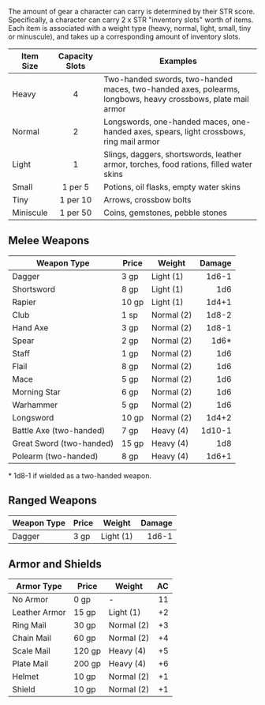 The amount of gear a character can carry is determined by their STR score. Specifically, a character can carry 2 x STR "inventory slots" worth of items. Each item is associated with a weight type (heavy, normal, light, small, tiny or minuscule), and takes up a corresponding amount of inventory slots.

| Item Size | Capacity Slots | Examples                                                                                                    |
| --------- | :------------: | ----------------------------------------------------------------------------------------------------------- |
| Heavy     |       4        | Two-handed swords, two-handed maces, two-handed axes, polearms, longbows, heavy crossbows, plate mail armor |
| Normal    |       2        | Longswords, one-handed maces, one-handed axes, spears, light crossbows, ring mail armor                     |
| Light     |       1        | Slings, daggers, shortswords, leather armor, torches, food rations, filled water skins                      |
| Small     |    1 per 5     | Potions, oil flasks, empty water skins                                                                      |
| Tiny      |    1 per 10    | Arrows, crossbow bolts                                                                                      |
| Miniscule |    1 per 50    | Coins, gemstones, pebble stones                                                                             |

## Melee Weapons

| Weapon Type | Price | Weight | Damage |
| - | - | - | -: |
| Dagger | 3 gp | Light (1) | 1d6-1 |
| Shortsword | 8 gp | Light (1) | 1d6 |
| Rapier | 10 gp | Light (1) | 1d4+1 |
| Club | 1 sp | Normal (2) | 1d8-2 |
| Hand Axe | 3 gp | Normal (2) | 1d8-1 |
| Spear | 2 gp | Normal (2) | 1d6* |
| Staff | 1 gp | Normal (2) | 1d6 |
| Flail | 8 gp | Normal (2) | 1d6 |
| Mace | 5 gp | Normal (2) | 1d6 |
| Morning Star | 6 gp | Normal (2) | 1d6 |
| Warhammer | 5 gp | Normal (2) | 1d6 |
| Longsword | 10 gp | Normal (2) | 1d4+2 |
| Battle Axe (two-handed) | 7 gp | Heavy (4) | 1d10-1 |
| Great Sword (two-handed) | 15 gp | Heavy (4) | 1d8 |
| Polearm (two-handed) | 8 gp | Heavy (4) | 1d6+1 |

\* 1d8-1 if wielded as a two-handed weapon.

## Ranged Weapons
| Weapon Type | Price | Weight | Damage |
| - | - | - | -: |
| Dagger | 3 gp | Light (1) | 1d6-1 |


## Armor and Shields
| Armor Type | Price | Weight | AC |
| - | - | - | -: |
| No Armor | 0 gp | - | 11 |
| Leather Armor | 15 gp | Light (1) | +2 |
| Ring Mail | 30 gp | Normal (2) | +3 |
| Chain Mail | 60 gp | Normal (2) | +4 |
| Scale Mail | 120 gp | Heavy (4) | +5 |
| Plate Mail | 200 gp | Heavy (4) | +6 |
| Helmet | 10 gp | Normal (2) | +1 |
| Shield | 10 gp | Normal (2) | +1 |
